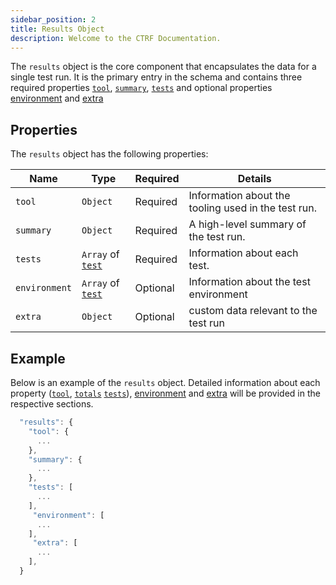 ```yaml
---
sidebar_position: 2
title: Results Object
description: Welcome to the CTRF Documentation.
---
```


The `results` object is the core component that encapsulates the data for a single test run. It is the primary entry in the schema and contains three required properties [`tool`](/docs/schema/tool), [`summary`](/docs/schema//total), [`tests`](/docs/schema/tests) and optional properties [environment](/docs/schema/environment) and [extra](/docs/schema/extra)

## Properties

The `results` object has the following properties:

| Name    | Type     | Required | Details                                             |
| ------- | -------- | -------- | -------------------------------------------         |
| `tool`  | `Object` | Required | Information about the tooling used in the test run. |
| `summary`| `Object` | Required | A high-level summary of the test run.               |
| `tests` | `Array` of [`test`](/docs/schema/test) | Required | Information about each test. |
| `environment` | `Array` of [`test`](/docs/schema/test) | Optional | Information about the test environment |
| `extra`      | `Object` | Optional | custom data relevant to the test run                         |


## Example

Below is an example of the `results` object. Detailed information about each property ([`tool`](/docs/schema/tool), [`totals`](/docs/schema//total) [`tests`](/docs/schema/tests)), [environment](/docs/schema/environment) and [extra](/docs/schema/extra) will be provided in the respective sections.

``` js
  "results": { 
    "tool": {
      ...
    },
    "summary": {
      ...
    },
    "tests": [
      ...
    ],
     "environment": [
      ...
    ],
     "extra": [
      ...
    ],
  }
```

